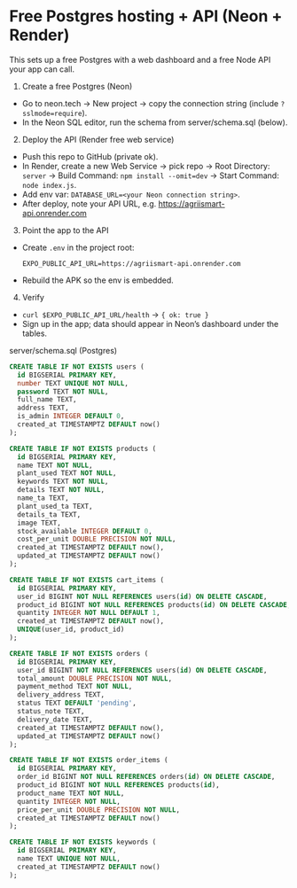 # Free Postgres hosting + API (Neon + Render)

This sets up a free Postgres with a web dashboard and a free Node API your app can call.

1) Create a free Postgres (Neon)
- Go to neon.tech → New project → copy the connection string (include `?sslmode=require`).
- In the Neon SQL editor, run the schema from server/schema.sql (below).

2) Deploy the API (Render free web service)
- Push this repo to GitHub (private ok).
- In Render, create a new Web Service → pick repo → Root Directory: `server` → Build Command: `npm install --omit=dev` → Start Command: `node index.js`.
- Add env var: `DATABASE_URL=<your Neon connection string>`.
- After deploy, note your API URL, e.g. https://agriismart-api.onrender.com

3) Point the app to the API
- Create `.env` in the project root:
  ```
  EXPO_PUBLIC_API_URL=https://agriismart-api.onrender.com
  ```
- Rebuild the APK so the env is embedded.

4) Verify
- `curl $EXPO_PUBLIC_API_URL/health` → `{ ok: true }`
- Sign up in the app; data should appear in Neon’s dashboard under the tables.

server/schema.sql (Postgres)
```sql
CREATE TABLE IF NOT EXISTS users (
  id BIGSERIAL PRIMARY KEY,
  number TEXT UNIQUE NOT NULL,
  password TEXT NOT NULL,
  full_name TEXT,
  address TEXT,
  is_admin INTEGER DEFAULT 0,
  created_at TIMESTAMPTZ DEFAULT now()
);

CREATE TABLE IF NOT EXISTS products (
  id BIGSERIAL PRIMARY KEY,
  name TEXT NOT NULL,
  plant_used TEXT NOT NULL,
  keywords TEXT NOT NULL,
  details TEXT NOT NULL,
  name_ta TEXT,
  plant_used_ta TEXT,
  details_ta TEXT,
  image TEXT,
  stock_available INTEGER DEFAULT 0,
  cost_per_unit DOUBLE PRECISION NOT NULL,
  created_at TIMESTAMPTZ DEFAULT now(),
  updated_at TIMESTAMPTZ DEFAULT now()
);

CREATE TABLE IF NOT EXISTS cart_items (
  id BIGSERIAL PRIMARY KEY,
  user_id BIGINT NOT NULL REFERENCES users(id) ON DELETE CASCADE,
  product_id BIGINT NOT NULL REFERENCES products(id) ON DELETE CASCADE,
  quantity INTEGER NOT NULL DEFAULT 1,
  created_at TIMESTAMPTZ DEFAULT now(),
  UNIQUE(user_id, product_id)
);

CREATE TABLE IF NOT EXISTS orders (
  id BIGSERIAL PRIMARY KEY,
  user_id BIGINT NOT NULL REFERENCES users(id) ON DELETE CASCADE,
  total_amount DOUBLE PRECISION NOT NULL,
  payment_method TEXT NOT NULL,
  delivery_address TEXT,
  status TEXT DEFAULT 'pending',
  status_note TEXT,
  delivery_date TEXT,
  created_at TIMESTAMPTZ DEFAULT now(),
  updated_at TIMESTAMPTZ DEFAULT now()
);

CREATE TABLE IF NOT EXISTS order_items (
  id BIGSERIAL PRIMARY KEY,
  order_id BIGINT NOT NULL REFERENCES orders(id) ON DELETE CASCADE,
  product_id BIGINT NOT NULL REFERENCES products(id),
  product_name TEXT NOT NULL,
  quantity INTEGER NOT NULL,
  price_per_unit DOUBLE PRECISION NOT NULL,
  created_at TIMESTAMPTZ DEFAULT now()
);

CREATE TABLE IF NOT EXISTS keywords (
  id BIGSERIAL PRIMARY KEY,
  name TEXT UNIQUE NOT NULL,
  created_at TIMESTAMPTZ DEFAULT now()
);
```
